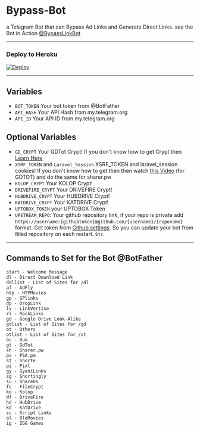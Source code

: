 # Bypass-Bot

a Telegram Bot that can Bypass Ad Links and Generate Direct Links. see the Bot in Action [@BypassLinkBot](https://t.me/BypassLinkBot)

---


### Deploy to Heroku
[![Deploy](https://www.herokucdn.com/deploy/button.svg)](https://heroku.com/deploy?template=https://github.com/monu875/Link-Bypasser-Bot)                     

---

## Variables

- `BOT_TOKEN` Your bot token from @BotFather
- `API_HASH` Your API Hash from my.telegram.org
- `API_ID` Your API ID from my.telegram.org

## Optional Variables
- `GD_CRYPT` Your GDTot Crypt! If you don't know how to get Crypt then [Learn Here](https://www.youtube.com/watch?v=EfZ29CotRSU)
- `XSRF_TOKEN` and `Laravel_Session` XSRF_TOKEN and laravel_session cookies! If you don't know how to get then then watch [this Video](https://www.youtube.com/watch?v=EfZ29CotRSU) (for GDTOT) and do the same for sharer.pw
- `KOLOP_CRYPT` Your KOLOP Crypt!
- `DRIVEFIRE_CRYPT` Your DRIVEFIRE Crypt!
- `HUBDRIVE_CRYPT` Your HUBDRIVE Crypt!
- `KATDRIVE_CRYPT` Your KATDRIVE Crypt!
- `UPTOBOX_TOKEN` your UPTOBOX Token
- `UPSTREAM_REPO`: Your github repository link, if your repo is private add `https://username:{githubtoken}@github.com/{username}/{reponame}` format. Get token from [Github settings](https://github.com/settings/tokens). So you can update your bot from filled repository on each restart. `Str`.
---



## Commands to Set for the Bot @BotFather

```
start - Welcome Message
dl - Direct Download Link
ddllist - List of Sites for /dl
af - AdFly
htp - HTPMovies
gp - GPlinks
dp - DropLink
lv - LinkVertise
rl - RockLinks
gd - Google Drive Look-Alike
gdlist - List of Sites for /gd
ot - Others
otlist - List of Sites for /ot
ou - Ouo
gt - GdTot
sh - Sharer.pw
ps - PSA.pm
st - Shorte
pi - Pixl
gy - GyaniLinks
sg - Shortingly
su - ShareUs
fc - FileCrypt
ko - Kolop
df - DriveFire
hd - HubDrive
kd - KatDrive
sc - Script Links
ol - OlaMovies
ig - IGG Games
```

